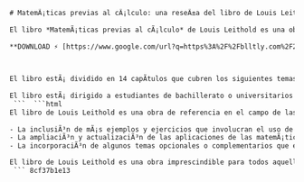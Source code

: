 ```html 
# MatemÃ¡ticas previas al cÃ¡lculo: una reseÃ±a del libro de Louis Leithold (3Âª ediciÃ³n)
 
El libro *MatemÃ¡ticas previas al cÃ¡lculo* de Louis Leithold es una obra clÃ¡sica que abarca los temas fundamentales de Ã¡lgebra, geometrÃ­a, trigonometrÃ­a y funciones que se requieren para el estudio del cÃ¡lculo diferencial e integral. La tercera ediciÃ³n, publicada en 1994, presenta una revisiÃ³n y actualizaciÃ³n de los contenidos, ejercicios y aplicaciones, manteniendo el rigor y la claridad que caracterizan al autor.
 
**DOWNLOAD ⚡ [https://www.google.com/url?q=https%3A%2F%2Fblltly.com%2F2uzOvs&sa=D&sntz=1&usg=AOvVaw3bIDs2izNGCtlQkQLAkXjx](https://www.google.com/url?q=https%3A%2F%2Fblltly.com%2F2uzOvs&sa=D&sntz=1&usg=AOvVaw3bIDs2izNGCtlQkQLAkXjx)**


 
El libro estÃ¡ dividido en 14 capÃ­tulos que cubren los siguientes temas: nÃºmeros reales y complejos, ecuaciones e inecuaciones, funciones y grÃ¡ficas, polinomios y funciones racionales, exponenciales y logaritmos, trigonometrÃ­a plana y esfÃ©rica, sistemas de ecuaciones lineales y matrices, determinantes y vectores, geometrÃ­a analÃ­tica bidimensional y tridimensional, sucesiones y series, lÃ­mites y continuidad, derivadas e integrales. Cada capÃ­tulo incluye una introducciÃ³n con los objetivos y conceptos clave, una exposiciÃ³n teÃ³rica con ejemplos resueltos, una secciÃ³n de ejercicios propuestos con respuestas seleccionadas y una secciÃ³n de problemas aplicados con soluciones detalladas.
 
El libro estÃ¡ dirigido a estudiantes de bachillerato o universitarios que deseen repasar o profundizar sus conocimientos de matemÃ¡ticas previas al cÃ¡lculo. TambiÃ©n puede ser Ãºtil para profesores que busquen un material de referencia o complementario para sus clases. El libro se destaca por su rigor matemÃ¡tico, su estilo didÃ¡ctico y su variedad de ejercicios y problemas que estimulan el razonamiento y la creatividad de los lectores.
 ```  ```html 
El libro de Louis Leithold es una obra de referencia en el campo de las matemÃ¡ticas previas al cÃ¡lculo, que ha sido utilizada por generaciones de estudiantes y profesores en todo el mundo. Su tercera ediciÃ³n conserva la calidad y la vigencia de las anteriores, incorporando algunos cambios y mejoras que reflejan los avances y las necesidades de la enseÃ±anza y el aprendizaje de las matemÃ¡ticas en la actualidad. Entre estos cambios se destacan los siguientes:
 
- La inclusiÃ³n de mÃ¡s ejemplos y ejercicios que involucran el uso de calculadoras y computadoras, asÃ­ como la introducciÃ³n de algunos conceptos y tÃ©cnicas relacionados con el Ã¡lgebra lineal, la programaciÃ³n lineal y la optimizaciÃ³n.
- La ampliaciÃ³n y actualizaciÃ³n de las aplicaciones de las matemÃ¡ticas a diversas Ã¡reas del conocimiento y la realidad, tales como la fÃ­sica, la quÃ­mica, la biologÃ­a, la economÃ­a, la ingenierÃ­a, la estadÃ­stica, la criptografÃ­a, el arte y la mÃºsica.
- La incorporaciÃ³n de algunos temas opcionales o complementarios que enriquecen el estudio de las matemÃ¡ticas previas al cÃ¡lculo, como las funciones hiperbÃ³licas, las coordenadas polares, las cÃ³nicas rotadas, las curvas paramÃ©tricas y las ecuaciones diferenciales.

El libro de Louis Leithold es una obra imprescindible para todos aquellos que quieran adquirir o reforzar sus bases matemÃ¡ticas para el estudio del cÃ¡lculo y otras disciplinas cientÃ­ficas. Su lectura y prÃ¡ctica les permitirÃ¡ desarrollar sus habilidades analÃ­ticas, lÃ³gicas y creativas, asÃ­ como su apreciaciÃ³n por la belleza y la utilidad de las matemÃ¡ticas.
 ``` 8cf37b1e13
 
